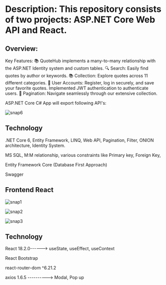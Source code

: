 # Description: This repository consists of two projects: ASP.NET Core Web API and React.

## Overview: 
Key Features:
📚 QuoteHub implements a many-to-many relationship with the ASP.NET Identity system and custom tables. 
🔍 Search: Easily find quotes by author or keywords.
📚 Collection: Explore quotes across 11 different categories.
💼 User Accounts: Register, log in securely, and save your favorite quotes. Implemented JWT authentication to authenticate users.
🔄 Pagination: Navigate seamlessly through our extensive collection.



ASP.NET Core C# App will export following API's:

![snap6](https://github.com/blessedneelesh/QuotesWebApp/assets/54150796/c320324d-7950-48be-ba21-b0c1d6f6eb81)

## Technology

.NET Core 6, Entity Framework, LINQ, Web API, Pagination, Filter, ONION architecture, Identity System.

MS SQL, M:M relationship, various constraints like Primary key, Foreign Key,

Entity Framework Core (Database First Approach)

Swagger

## Frontend React

![snap1](https://github.com/blessedneelesh/QuotesWebApp/assets/54150796/8a9227d3-b193-4282-9ba5-2e678d3432aa)

![snap2](https://github.com/blessedneelesh/QuotesWebApp/assets/54150796/222feb56-c583-42a3-9ece-5047d6ca537c)

![snap3](https://github.com/blessedneelesh/QuotesWebApp/assets/54150796/007ed5cc-9bb9-49a4-bfe1-362f35ad5fff)

## Technology
React 18.2.0------> useState, useEffect, useContext

React Bootstrap

react-router-dom ^6.21.2

axios 1.6.5 ----------> Modal, Pop up
